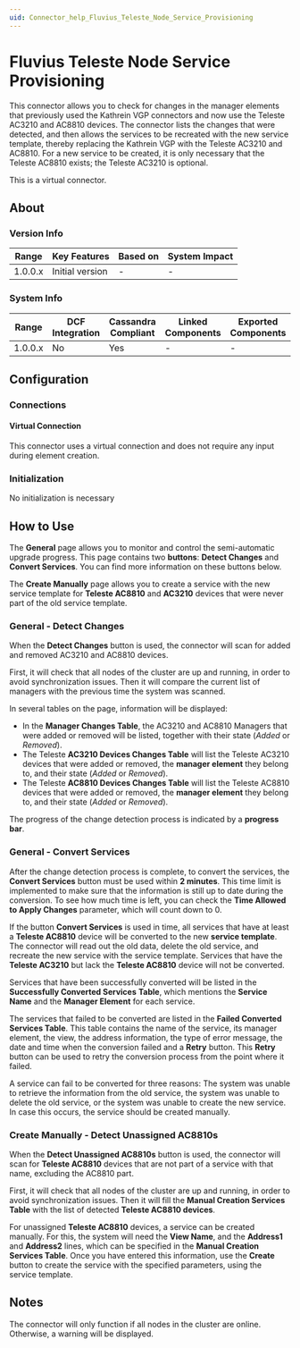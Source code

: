 ```yaml
---
uid: Connector_help_Fluvius_Teleste_Node_Service_Provisioning
---
```


# Fluvius Teleste Node Service Provisioning

This connector allows you to check for changes in the manager elements that previously used the Kathrein VGP connectors and now use the Teleste AC3210 and AC8810 devices. The connector lists the changes that were detected, and then allows the services to be recreated with the new service template, thereby replacing the Kathrein VGP with the Teleste AC3210 and AC8810. For a new service to be created, it is only necessary that the Teleste AC8810 exists; the Teleste AC3210 is optional.

This is a virtual connector.

## About

### Version Info

| **Range** | **Key Features** | **Based on** | **System Impact** |
|-----------|------------------|--------------|-------------------|
| 1.0.0.x   | Initial version  | \-           | \-                |

### System Info

| **Range** | **DCF Integration** | **Cassandra Compliant** | **Linked Components** | **Exported Components** |
|-----------|---------------------|-------------------------|-----------------------|-------------------------|
| 1.0.0.x   | No                  | Yes                     | \-                    | \-                      |

## Configuration

### Connections

#### Virtual Connection

This connector uses a virtual connection and does not require any input during element creation.

### Initialization

No initialization is necessary

## How to Use

The **General** page allows you to monitor and control the semi-automatic upgrade progress. This page contains two **buttons**: **Detect Changes** and **Convert Services**. You can find more information on these buttons below.

The **Create Manually** page allows you to create a service with the new service template for **Teleste AC8810** and **AC3210** devices that were never part of the old service template.

### General - Detect Changes

When the **Detect Changes** button is used, the connector will scan for added and removed AC3210 and AC8810 devices.

First, it will check that all nodes of the cluster are up and running, in order to avoid synchronization issues. Then it will compare the current list of managers with the previous time the system was scanned.

In several tables on the page, information will be displayed:

- In the **Manager Changes Table**, the AC3210 and AC8810 Managers that were added or removed will be listed, together with their state (*Added* or *Removed*).
- The Teleste **AC3210 Devices Changes Table** will list the Teleste AC3210 devices that were added or removed, the **manager element** they belong to, and their state (*Added* or *Removed*).
- The Teleste **AC8810 Devices Changes Table** will list the Teleste AC8810 devices that were added or removed, the **manager element** they belong to, and their state (*Added* or *Removed*).

The progress of the change detection process is indicated by a **progress bar**.

### General - Convert Services

After the change detection process is complete, to convert the services, the **Convert Services** button must be used within **2 minutes**. This time limit is implemented to make sure that the information is still up to date during the conversion.
To see how much time is left, you can check the **Time Allowed to Apply Changes** parameter, which will count down to 0.

If the button **Convert Services** is used in time, all services that have at least a **Teleste AC8810** device will be converted to the new **service template**. The connector will read out the old data, delete the old service, and recreate the new service with the service template. Services that have the **Teleste AC3210** but lack the **Teleste AC8810** device will not be converted.

Services that have been successfully converted will be listed in the **Successfully Converted Services** **Table**, which mentions the **Service Name** and the **Manager Element** for each service.

The services that failed to be converted are listed in the **Failed Converted Services Table**. This table contains the name of the service, its manager element, the view, the address information, the type of error message, the date and time when the conversion failed and a **Retry** button. This **Retry** button can be used to retry the conversion process from the point where it failed.

A service can fail to be converted for three reasons: The system was unable to retrieve the information from the old service, the system was unable to delete the old service, or the system was unable to create the new service. In case this occurs, the service should be created manually.

### Create Manually - Detect Unassigned AC8810s

When the **Detect Unassigned AC8810s** button is used, the connector will scan for **Teleste AC8810** devices that are not part of a service with that name, excluding the AC8810 part.

First, it will check that all nodes of the cluster are up and running, in order to avoid synchronization issues. Then it will fill the **Manual Creation Services Table** with the list of detected **Teleste AC8810 devices**.

For unassigned **Teleste AC8810** devices, a service can be created manually. For this, the system will need the **View Name**, and the **Address1** and **Address2** lines, which can be specified in the **Manual Creation Services Table**. Once you have entered this information, use the **Create** button to create the service with the specified parameters, using the service template.

## Notes

The connector will only function if all nodes in the cluster are online. Otherwise, a warning will be displayed.
